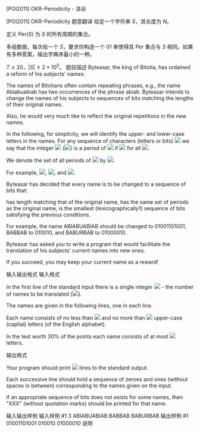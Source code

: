 



[POI2011] OKR-Periodicity - 洛谷














[POI2011] OKR-Periodicity
题意翻译
给定一个字符串 $S$，其长度为 $N$。

定义 $\textrm{Per}(S)$ 为 $S$ 的所有周期的集合。

多组数据，每次给一个 $S$，要求你构造一个 $01$ 串使得其 $\textrm{Per}$ 集合与 $S$ 相同。如果有多种答案，输出字典序最小的一种。

$T \leq 20$，$|S| \leq 2 \times 10^5$。
题目描述
Byteasar, the king of Bitotia, has ordained a reform of his subjects' names.

The names of Bitotians often contain repeating phrases,    e.g., the name Abiabuabiab has two occurrences of the phrase    abiab.  Byteasar intends to change the names of his subjects to    sequences of bits matching the lengths of their original names.

Also, he would very much like to reflect the original repetitions in the new    names.

In the following, for simplicity, we will identify the upper- and lower-case    letters in the names.  For any sequence of characters (letters or bits)    ![](http://main.edu.pl/images/OI18/okr-en-tex.1.png) we say that the integer ![](http://main.edu.pl/images/OI18/okr-en-tex.2.png) (![](http://main.edu.pl/images/OI18/okr-en-tex.3.png)) is    a period of ![](http://main.edu.pl/images/OI18/okr-en-tex.4.png) if ![](http://main.edu.pl/images/OI18/okr-en-tex.5.png) for all ![](http://main.edu.pl/images/OI18/okr-en-tex.6.png).

We denote the set of all periods of ![](http://main.edu.pl/images/OI18/okr-en-tex.7.png) by ![](http://main.edu.pl/images/OI18/okr-en-tex.8.png).

For example, ![](http://main.edu.pl/images/OI18/okr-en-tex.9.png), ![](http://main.edu.pl/images/OI18/okr-en-tex.10.png),    and ![](http://main.edu.pl/images/OI18/okr-en-tex.11.png).

Byteasar has decided that every name is to be changed to a sequence of bits    that:

has length matching that of the original name,                  has the same set of periods as the original name,                  is the smallest (lexicographically1)        sequence of bits satisfying the previous conditions.

For example, the name ABIABUABIAB should be changed to    01001101001, BABBAB to 010010, and    BABURBAB to 01000010.

Byteasar has asked you to write a program that would facilitate the    translation of his subjects' current names into new ones.

If you succeed, you may keep your current name as a reward!



输入输出格式
输入格式

In the first line of the standard input there is a single integer ![](http://main.edu.pl/images/OI18/okr-en-tex.12.png)      - the number of names to be translated (![](http://main.edu.pl/images/OI18/okr-en-tex.13.png)).

The names are given in the following lines, one in each line.

Each name consists of no less than ![](http://main.edu.pl/images/OI18/okr-en-tex.14.png) and no more than ![](http://main.edu.pl/images/OI18/okr-en-tex.15.png)      upper-case (capital) letters (of the English alphabet).

In the test worth 30% of the points each name consists of at most ![](http://main.edu.pl/images/OI18/okr-en-tex.16.png)      letters.

输出格式

Your program should print ![](http://main.edu.pl/images/OI18/okr-en-tex.17.png) lines to the standard output.

Each successive line should hold a sequence of zeroes and ones      (without spaces in between) corresponding to the names given on the input.

If an appropriate sequence of bits does not exists for some names, then      "XXX" (without quotation marks) should be printed for that name.

输入输出样例
输入样例 #1
3
ABIABUABIAB
BABBAB
BABURBAB
输出样例 #1
01001101001
010010
01000010
说明








